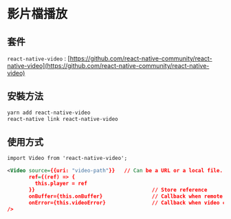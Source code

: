 # 影片檔播放

## 套件

`react-native-video` :  [https://github.com/react-native-community/react-native-video](https://github.com/react-native-community/react-native-video)

## 安裝方法

```bash
yarn add react-native-video
react-native link react-native-video
```

## 使用方式

```xml
import Video from 'react-native-video';

<Video source={{uri: "video-path"}}   // Can be a URL or a local file.
       ref={(ref) => {
         this.player = ref
       }}                                      // Store reference
       onBuffer={this.onBuffer}                // Callback when remote video is buffering
       onError={this.videoError}               // Callback when video cannot be loaded
/>
```

